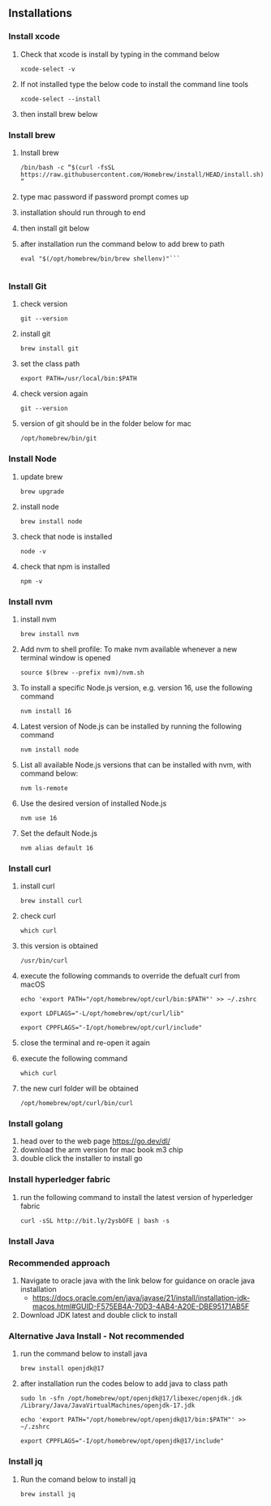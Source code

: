 ## Installations
### Install xcode
1. Check that xcode is install by typing in the command below
    
    ```xcode-select -v```
2. If not installed type the below code to install the command line tools
    
    ```xcode-select --install```
3. then install brew below

### Install brew
1. Install brew
    
    ```/bin/bash -c “$(curl -fsSL https://raw.githubusercontent.com/Homebrew/install/HEAD/install.sh)”```
2. type mac password if password prompt comes up
3. installation should run through to end
4. then install git below
5. after installation run the command below to add brew to path
    
    ```(echo; echo 'eval "$(/opt/homebrew/bin/brew shellenv)"') >> /Users/eth/.zprofile
    eval "$(/opt/homebrew/bin/brew shellenv)"```


### Install Git
1. check version
    
    ```git --version```
2. install git
    
    ```brew install git```
3. set the class path
    
    ```export PATH=/usr/local/bin:$PATH```
4. check version again
    
    ```git --version```
5. version of git should be in the folder below for mac
    
    ```/opt/homebrew/bin/git```


### Install Node
1. update brew 
    
    ```brew upgrade```
2. install node
    
    ```brew install node```
3. check that node is installed
    
    ```node -v```
4. check that npm is installed
    
    ```npm -v```


### Install nvm
1. install nvm
    
    ```brew install nvm```
2. Add nvm to shell profile: To make nvm available whenever a new terminal window is opened
    
    ```source $(brew --prefix nvm)/nvm.sh```
3. To install a specific Node.js version, e.g. version 16, use the following command
    
    ```nvm install 16```
4. Latest version of Node.js can be installed by running the following command
    
    ```nvm install node```
4. List all available Node.js versions that can be installed with nvm, with command below:
    
    ```nvm ls-remote```
5. Use the desired version of installed Node.js
    
    ```nvm use 16```
6. Set the default Node.js
    
    ```nvm alias default 16```

### Install curl
1. install curl
    
    ```brew install curl```
2. check curl
    
    ```which curl```
3. this version is obtained
    
    ```/usr/bin/curl```
4. execute the following commands to override the defualt curl from macOS
    
    ```echo 'export PATH="/opt/homebrew/opt/curl/bin:$PATH"' >> ~/.zshrc```


    ```export LDFLAGS="-L/opt/homebrew/opt/curl/lib"```
    
    
    ```export CPPFLAGS="-I/opt/homebrew/opt/curl/include"```
5. close the terminal and re-open it again
6. execute the following command
    
    ```which curl```
7. the new curl folder will be obtained
    
    ```/opt/homebrew/opt/curl/bin/curl```

### Install golang
1. head over to the web page https://go.dev/dl/
2. download the arm version for mac book m3 chip
3. double click the installer to install go

### Install hyperledger fabric
1. run the following command to install the latest version of hyperledger fabric
    
    ```curl -sSL http://bit.ly/2ysbOFE | bash -s```


### Install Java
### Recommended approach
1. Navigate to oracle java with the link below for guidance on oracle java installation
    - https://docs.oracle.com/en/java/javase/21/install/installation-jdk-macos.html#GUID-F575EB4A-70D3-4AB4-A20E-DBE95171AB5F
2. Download JDK latest and double click to install

### Alternative Java Install - Not recommended
1. run the command below to install java
    
    ```brew install openjdk@17```
2. after installation run the codes below to add java to class path
    
    ```sudo ln -sfn /opt/homebrew/opt/openjdk@17/libexec/openjdk.jdk /Library/Java/JavaVirtualMachines/openjdk-17.jdk```
    
    
    ```echo 'export PATH="/opt/homebrew/opt/openjdk@17/bin:$PATH"' >> ~/.zshrc```
    
    
    ```export CPPFLAGS="-I/opt/homebrew/opt/openjdk@17/include"```


### Install jq

1. Run the comand below to install jq
    
    ```brew install jq```


